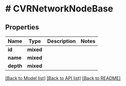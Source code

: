 # # CVRNetworkNodeBase

## Properties

Name | Type | Description | Notes
------------ | ------------- | ------------- | -------------
**id** | **mixed** |  |
**name** | **mixed** |  |
**depth** | **mixed** |  |

[[Back to Model list]](../../README.md#models) [[Back to API list]](../../README.md#endpoints) [[Back to README]](../../README.md)
